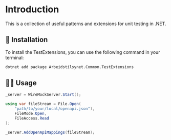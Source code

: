 # Introduction

This is a collection of useful patterns and extensions for unit testing in .NET.

## 📖 Installation

To install the TestExtensions, you can use the following command in your terminal:

```bash
dotnet add package Arbeidstilsynet.Common.TestExtensions
```

## 🧑‍💻 Usage

```csharp
_server = WireMockServer.Start();

using var fileStream = File.Open(
    "path/to/your/local/openapi.json"),
    FileMode.Open,
    FileAccess.Read
);

_server.AddOpenApiMappings(fileStream);
```
